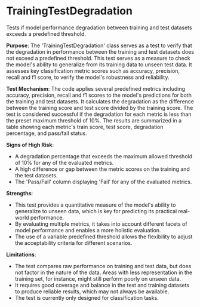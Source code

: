 # TrainingTestDegradation

Tests if model performance degradation between training and test datasets exceeds a predefined threshold.

**Purpose**: The 'TrainingTestDegradation' class serves as a test to verify that the degradation in performance
between the training and test datasets does not exceed a predefined threshold. This test serves as a measure to
check the model's ability to generalize from its training data to unseen test data. It assesses key classification
metric scores such as accuracy, precision, recall and f1 score, to verify the model's robustness and reliability.

**Test Mechanism**: The code applies several predefined metrics including accuracy, precision, recall and f1 scores
to the model's predictions for both the training and test datasets. It calculates the degradation as the difference
between the training score and test score divided by the training score. The test is considered successful if the
degradation for each metric is less than the preset maximum threshold of 10%. The results are summarized in a table
showing each metric's train score, test score, degradation percentage, and pass/fail status.

**Signs of High Risk**:
- A degradation percentage that exceeds the maximum allowed threshold of 10% for any of the evaluated metrics.
- A high difference or gap between the metric scores on the training and the test datasets.
- The 'Pass/Fail' column displaying 'Fail' for any of the evaluated metrics.

**Strengths**:
- This test provides a quantitative measure of the model's ability to generalize to unseen data, which is key for
predicting its practical real-world performance.
- By evaluating multiple metrics, it takes into account different facets of model performance and enables a more
holistic evaluation.
- The use of a variable predefined threshold allows the flexibility to adjust the acceptability criteria for
different scenarios.

**Limitations**:
- The test compares raw performance on training and test data, but does not factor in the nature of the data. Areas
with less representation in the training set, for instance, might still perform poorly on unseen data.
- It requires good coverage and balance in the test and training datasets to produce reliable results, which may
not always be available.
- The test is currently only designed for classification tasks.